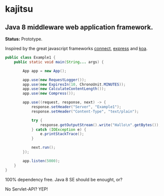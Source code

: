 # kajitsu

## Java 8 middleware web application framework.

**Status:** Prototype.

Inspired by the great javascript frameworks
[connect](http://www.senchalabs.org/connect/),
[express](http://expressjs.com/) and
[koa](http://koajs.com/).

```java
public class Example1 {
    public static void main(String... args) {

        App app = new App();

        app.use(new RequestLogger());
        app.use(new ExpiresIn(10, ChronoUnit.MINUTES));
        app.use(new CalculateContentLength());
        app.use(new Compress());

        app.use((request, response, next) -> {
            response.setHeader("Server", "Example1");
            response.setHeader("Content-Type", "text/plain");

            try {
                response.getOutputStream().write("Hallo\n".getBytes());
            } catch (IOException e) {
                e.printStackTrace();
            }

            next.run();
        });

        app.listen(5000);
    }
}
```

100% dependency free. Java 8 SE should be enought, or?

No Servlet-API? YEP!
